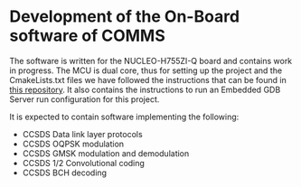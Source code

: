 Development of the On-Board software of COMMS  
====

The software is written for the NUCLEO-H755ZI-Q board and contains work in progress.
The MCU is dual core, thus for setting up the project and the CmakeLists.txt files we have followed
the instructions that can be found in [this repository](https://github.com/elmot/h7-trace-probe/blob/master/README.md).
It also contains the instructions to run an  Embedded GDB Server run configuration for this project.

It is expected to contain software implementing the following:

* CCSDS Data link layer protocols
* CCSDS OQPSK modulation
* CCSDS GMSK modulation and demodulation
* CCSDS 1/2 Convolutional coding
* CCSDS BCH decoding
  